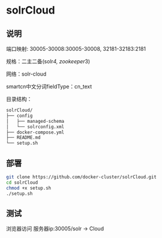 # solrCloud

## 说明

端口映射: 30005-30008:30005-30008, 32181-32183:2181

规格：二主二备(solr*4, zookeeper*3)

网络：solr-cloud

smartcn中文分词fieldType：cn_text

目录结构：

``` bash
solrCloud/
├── config
│   ├── managed-schema
│   └── solrconfig.xml
├── docker-compose.yml
├── README.md
└── setup.sh
```

## 部署

``` bash
git clone https://github.com/docker-cluster/solrCloud.git
cd solrCloud
chmod +x setup.sh
./setup.sh
```

## 测试

浏览器访问 服务器ip:30005/solr -> Cloud
